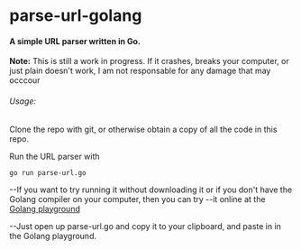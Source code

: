 #  parse-url-golang

#### A simple URL parser written in Go.

**Note:**
This is still a work in progress. If it crashes, breaks your computer, or just plain doesn't work, I am not responsable for any damage that may occcour

###### Usage:

Clone the repo with git, or otherwise obtain a copy of all the code in this repo.

Run the URL parser with 

```golang
go run parse-url.go
```

--If you want to try running it without downloading it or if you don't have the Golang compiler on your computer, then you can try --it online at the [Golang playground](https://play.golang.org/ "Golang Playground")

--Just open up parse-url.go and copy it to your clipboard, and paste in in the Golang playground.


